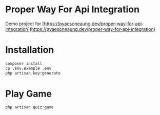# Proper Way For Api Integration

Demo project for [https://pyaesoneaung.dev/proper-way-for-api-integration](https://pyaesoneaung.dev/proper-way-for-api-integration)

# Installation
```bash
composer install
cp .env.example .env
php artisan key:generate
```

# Play Game
```php
php artisan quiz:game
```